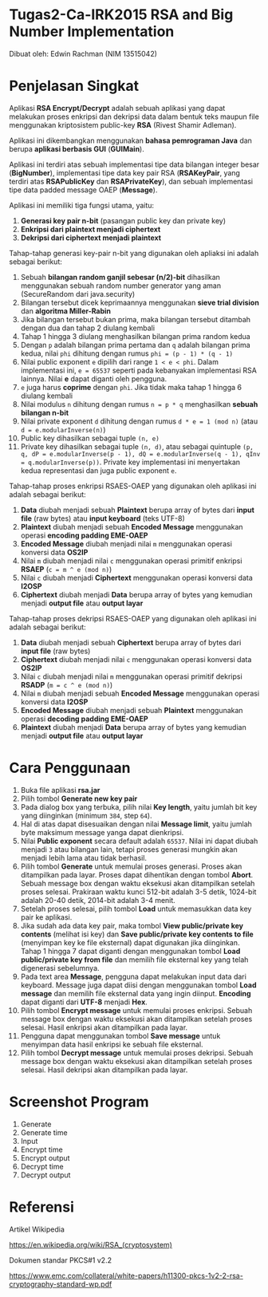 # Tugas2-Ca-IRK2015 RSA and Big Number Implementation 

Dibuat oleh: Edwin Rachman (NIM 13515042)

# Penjelasan Singkat

Aplikasi **RSA Encrypt/Decrypt** adalah sebuah aplikasi yang dapat melakukan proses enkripsi dan dekripsi data dalam bentuk teks maupun file menggunakan kriptosistem public-key **RSA** (Rivest Shamir Adleman).

Aplikasi ini dikembangkan menggunakan **bahasa pemrograman Java** dan berupa **aplikasi berbasis GUI** (**GUIMain**).

Aplikasi ini terdiri atas sebuah implementasi tipe data bilangan integer besar (**BigNumber**), implementasi tipe data key pair RSA (**RSAKeyPair**, yang terdiri atas **RSAPublicKey** dan **RSAPrivateKey**), dan sebuah implementasi tipe data padded message OAEP (**Message**).

Aplikasi ini memiliki tiga fungsi utama, yaitu: 
1. **Generasi key pair n-bit** (pasangan public key dan private key)
2. **Enkripsi dari plaintext menjadi ciphertext**
3. **Dekripsi dari ciphertext menjadi plaintext**

Tahap-tahap generasi key-pair n-bit yang digunakan oleh apliaksi ini adalah sebagai berikut:
1. Sebuah **bilangan random ganjil sebesar (n/2)-bit** dihasilkan menggunakan sebuah random number generator yang aman (SecureRandom dari java.security)
2. Bilangan tersebut dicek keprimaannya menggunakan **sieve trial division** dan **algoritma Miller-Rabin**
3. Jika bilangan tersebut bukan prima, maka bilangan tersebut ditambah dengan dua dan tahap 2 diulang kembali
4. Tahap 1 hingga 3 diulang menghasilkan bilangan prima random kedua
5. Dengan ``p`` adalah bilangan prima pertama dan ``q`` adalah bilangan prima kedua, nilai ``phi`` dihitung dengan rumus ``phi = (p - 1) * (q - 1)``
6. Nilai public exponent ``e`` dipilih dari range ``1 < e < phi``. Dalam implementasi ini, ``e = 65537`` seperti pada kebanyakan implementasi RSA lainnya. Nilai **e** dapat diganti oleh pengguna.
7. ``e`` juga harus **coprime** dengan ``phi``. Jika tidak maka tahap 1 hingga 6 diulang kembali
8. Nilai modulus ``n`` dihitung dengan rumus ``n = p * q`` menghasilkan **sebuah bilangan n-bit**
9. Nilai private exponent ``d`` dihitung dengan rumus ``d * e = 1 (mod n)`` (atau ``d = e.modularInverse(n)``)
10. Public key dihasilkan sebagai tuple ``(n, e)``
11. Private key dihasilkan sebagai tuple ``(n, d)``, atau sebagai quintuple ``(p, q, dP = e.modularInverse(p - 1), dQ = e.modularInverse(q - 1), qInv = q.modularInverse(p))``. Private key implementasi ini menyertakan kedua representasi dan juga public exponent ``e``.

Tahap-tahap proses enkripsi RSAES-OAEP yang digunakan oleh aplikasi ini adalah sebagai berikut:
1. **Data** diubah menjadi sebuah **Plaintext** berupa array of bytes dari **input file** (raw bytes) atau **input keyboard** (teks UTF-8)
2. **Plaintext** diubah menjadi sebuah **Encoded Message** menggunakan operasi **encoding padding EME-OAEP**
3. **Encoded Message** diubah menjadi nilai ``m`` menggunakan operasi konversi data **OS2IP**
4. Nilai ``m`` diubah menjadi nilai ``c`` menggunakan operasi primitif enkripsi **RSAEP** (``c = m ^ e (mod n)``)
5. Nilai ``c`` diubah menjadi **Ciphertext** menggunakan operasi konversi data **I2OSP**
6. **Ciphertext** diubah menjadi **Data** berupa array of bytes yang kemudian menjadi **output file** atau **output layar**

Tahap-tahap proses dekripsi RSAES-OAEP yang digunakan oleh aplikasi ini adalah sebagai berikut:
1. **Data** diubah menjadi sebuah **Ciphertext** berupa array of bytes dari **input file** (raw bytes)
2. **Ciphertext** diubah menjadi nilai ``c`` menggunakan operasi konversi data **OS2IP**
3. Nilai ``c`` diubah menjadi nilai ``m`` menggunakan operasi primitif dekripsi **RSADP** (``m = c ^ e (mod n)``)
4. Nilai ``m`` diubah menjadi sebuah **Encoded Message** menggunakan operasi konversi data **I2OSP**
5. **Encoded Message** diubah menjadi sebuah **Plaintext** menggunakan operasi **decoding padding EME-OAEP**
6. **Plaintext** diubah menjadi **Data** berupa array of bytes yang kemudian menjadi **output file** atau **output layar**

# Cara Penggunaan

1. Buka file aplikasi **rsa.jar**
2. Pilih tombol **Generate new key pair**
3. Pada dialog box yang terbuka, pilih nilai **Key length**, yaitu jumlah bit key yang diinginkan (minimum ``384``, step ``64``).
4. Hal di atas dapat disesuaikan dengan nilai **Message limit**, yaitu jumlah byte maksimum message yanga dapat dienkripsi.
5. Nilai **Public exponent** secara default adalah ``65537``. Nilai ini dapat diubah menjadi ``3`` atau bilangan lain, tetapi proses generasi mungkin akan menjadi lebih lama atau tidak berhasil.
6. Pilih tombol **Generate** untuk memulai proses generasi. Proses akan ditampilkan pada layar. Proses dapat dihentikan dengan tombol **Abort**. Sebuah message box dengan waktu eksekusi akan ditampilkan setelah proses selesai.
Prakiraan waktu kunci 512-bit adalah 3-5 detik, 1024-bit adalah 20-40 detik, 2014-bit adalah 3-4 menit.
7. Setelah proses selesai, pilih tombol **Load** untuk memasukkan data key pair ke aplikasi.
8. Jika sudah ada data key pair, maka tombol **View public/private key contents** (melihat isi key) dan **Save public/private key contents to file** (menyimpan key ke file eksternal) dapat digunakan jika diinginkan.
Tahap 1 hingga 7 dapat diganti dengan menggunakan tombol **Load public/private key from file** dan memilih file eksternal key yang telah digenerasi sebelumnya.
9. Pada text area **Message**, pengguna dapat melakukan input data dari keyboard. Message juga dapat diisi dengan menggunakan tombol **Load message** dan memilih file eksternal data yang ingin diinput. **Encoding** dapat diganti dari **UTF-8** menjadi **Hex**.
10. Pilih tombol **Encrypt message** untuk memulai proses enkripsi. Sebuah message box dengan waktu eksekusi akan ditampilkan setelah proses selesai. Hasil enkripsi akan ditampilkan pada layar.
11. Pengguna dapat menggunakan tombol **Save message** untuk menyimpan data hasil enkripsi ke sebuah file eksternal.
12. Pilih tombol **Decrypt message** untuk memulai proses dekripsi. Sebuah message box dengan waktu eksekusi akan ditampilkan setelah proses selesai. Hasil dekripsi akan ditampilkan pada layar.

# Screenshot Program

1. Generate
2. Generate time
3. Input
4. Encrypt time
5. Encrypt output
6. Decrypt time
7. Decrypt output

# Referensi 

Artikel Wikipedia

https://en.wikipedia.org/wiki/RSA_(cryptosystem)

Dokumen standar PKCS#1 v2.2

https://www.emc.com/collateral/white-papers/h11300-pkcs-1v2-2-rsa-cryptography-standard-wp.pdf
